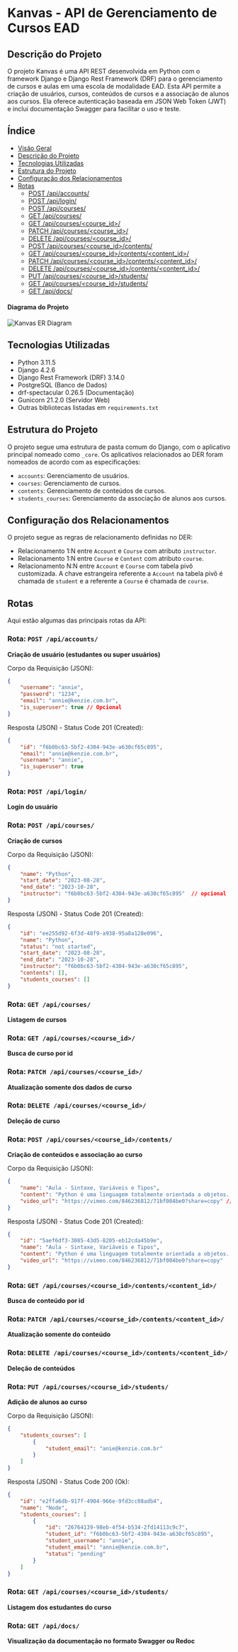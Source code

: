 
# Kanvas - API de Gerenciamento de Cursos EAD

## Descrição do Projeto 

O projeto Kanvas é uma API REST desenvolvida em Python com o framework Django e Django Rest Framework (DRF) para o gerenciamento de cursos e aulas em uma escola de modalidade EAD. Esta API permite a criação de usuários, cursos, conteúdos de cursos e a associação de alunos aos cursos. Ela oferece autenticação baseada em JSON Web Token (JWT) e inclui documentação Swagger para facilitar o uso e teste.

## Índice

- [Visão Geral](#visão-geral)
- [Descrição do Projeto](#descrição-do-projeto)
- [Tecnologias Utilizadas](#tecnologias-utilizadas)
- [Estrutura do Projeto](#estrutura-do-projeto)
- [Configuração dos Relacionamentos](#configuração-dos-relacionamentos)
- [Rotas](#rotas)
  - [POST /api/accounts/](#rota-post-apiaccounts)
  - [POST /api/login/](#rota-post-apilogin)
  - [POST /api/courses/](#rota-post-apicourses)
  - [GET /api/courses/](#rota-get-apicourses)
  - [GET /api/courses/<course_id>/](#rota-get-apicoursescourse_id)
  - [PATCH /api/courses/<course_id>/](#rota-patch-apicoursescourse_id)
  - [DELETE /api/courses/<course_id>/](#rota-delete-apicoursescourse_id)
  - [POST /api/courses/<course_id>/contents/](#rota-post-apicoursescourse_idcontents)
  - [GET /api/courses/<course_id>/contents/<content_id>/](#rota-get-apicoursescourse_idcontentscontent_id)
  - [PATCH /api/courses/<course_id>/contents/<content_id>/](#rota-patch-apicoursescourse_idcontentscontent_id)
  - [DELETE /api/courses/<course_id>/contents/<content_id>/](#rota-delete-apicoursescourse_idcontentscontent_id)
  - [PUT /api/courses/<course_id>/students/](#rota-put-apicoursescourse_idstudents)
  - [GET /api/courses/<course_id>/students/](#rota-get-apicoursescourse_idstudents)
  - [GET /api/docs/](#rota-get-apidocs)


#### Diagrama do Projeto

![Kanvas ER Diagram](https://imgur.com/6ovallL.png)

## Tecnologias Utilizadas

- Python 3.11.5
- Django 4.2.6
- Django Rest Framework (DRF) 3.14.0
- PostgreSQL (Banco de Dados)
- drf-spectacular 0.26.5 (Documentação)
- Gunicorn 21.2.0 (Servidor Web)
- Outras bibliotecas listadas em `requirements.txt`

## Estrutura do Projeto

O projeto segue uma estrutura de pasta comum do Django, com o aplicativo principal nomeado como `_core`. Os aplicativos relacionados ao DER foram nomeados de acordo com as especificações:

- `accounts`: Gerenciamento de usuários.
- `courses`: Gerenciamento de cursos.
- `contents`: Gerenciamento de conteúdos de cursos.
- `students_courses`: Gerenciamento da associação de alunos aos cursos.

## Configuração dos Relacionamentos

O projeto segue as regras de relacionamento definidas no DER:

- Relacionamento 1:N entre `Account` e `Course` com atributo `instructor`.
- Relacionamento 1:N entre `Course` e `Content` com atributo `course`.
- Relacionamento N:N entre `Account` e `Course` com tabela pivô customizada. A chave estrangeira referente a `Account` na tabela pivô é chamada de `student` e a referente a `Course` é chamada de `course`.

## Rotas

Aqui estão algumas das principais rotas da API:

### Rota: `POST /api/accounts/`

**Criação de usuário (estudantes ou super usuários)**

Corpo da Requisição (JSON):

```json
{
	"username": "annie",
	"password": "1234",
	"email": "annie@kenzie.com.br",
	"is_superuser": true // Opcional
}
```

Resposta (JSON) - Status Code 201 (Created):

```json
{
	"id": "f6b0bc63-5bf2-4304-943e-a630cf65c895",
	"email": "annie@kenzie.com.br",
	"username": "annie",
	"is_superuser": true
}
```

### Rota: `POST /api/login/`

**Login do usuário**

### Rota: `POST /api/courses/`

**Criação de cursos**

Corpo da Requisição (JSON):

```json
{
	"name": "Python",
	"start_date": "2023-08-28",
	"end_date": "2023-10-28",
	"instructor": "f6b0bc63-5bf2-4304-943e-a630cf65c895"  // opcional
}
```

Resposta (JSON) - Status Code 201 (Created):

```json
{
	"id": "ee255d92-6f3d-48f9-a938-95a8a128e096",
	"name": "Python",
	"status": "not started",
	"start_date": "2023-08-28",
	"end_date": "2023-10-28",
	"instructor": "f6b0bc63-5bf2-4304-943e-a630cf65c895",
	"contents": [],
	"students_courses": []
}
```

### Rota: `GET /api/courses/`

**Listagem de cursos**

### Rota: `GET /api/courses/<course_id>/`

**Busca de curso por id**

### Rota: `PATCH /api/courses/<course_id>/`

**Atualização somente dos dados de curso**

### Rota: `DELETE /api/courses/<course_id>/`

**Deleção de curso**

### Rota: `POST /api/courses/<course_id>/contents/`

**Criação de conteúdos e associação ao curso**

Corpo da Requisição (JSON):

```json
{
	"name": "Aula - Sintaxe, Variáveis e Tipos",
	"content": "Python é uma linguagem totalmente orientada a objetos. Tudo em Python é um objeto...",
	"video_url": "https://vimeo.com/846236812/71bf004be0?share=copy" // opcional
}
```

Resposta (JSON) - Status Code 201 (Created):

```json
{
	"id": "5aef6df3-3085-43d5-8205-eb12cda45b9e",
	"name": "Aula - Sintaxe, Variáveis e Tipos",
	"content": "Python é uma linguagem totalmente orientada a objetos...",
	"video_url": "https://vimeo.com/846236812/71bf004be0?share=copy"
}
```

### Rota: `GET /api/courses/<course_id>/contents/<content_id>/`

**Busca de conteúdo por id**

### Rota: `PATCH /api/courses/<course_id>/contents/<content_id>/`

**Atualização somente do conteúdo**

### Rota: `DELETE /api/courses/<course_id>/contents/<content_id>/`

**Deleção de conteúdos**

### Rota: `PUT /api/courses/<course_id>/students/`

**Adição de alunos ao curso**

Corpo da Requisição (JSON):

```json
{
	"students_courses": [
		{
			"student_email": "anie@kenzie.com.br"
		}
	]
}
```

Resposta (JSON) - Status Code 200 (Ok):

```json
{
	"id": "e2ffa6db-917f-4904-966e-9fd3cc08adb4",
	"name": "Node",
	"students_courses": [
		{
			"id": "26764139-98eb-4f54-b534-2fd14113c9c7",
			"student_id": "f6b0bc63-5bf2-4304-943e-a630cf65c895",
			"student_username": "annie",
			"student_email": "annie@kenzie.com.br",
			"status": "pending"
		}
	]
}
```

### Rota: `GET /api/courses/<course_id>/students/`

**Listagem dos estudantes do curso**

### Rota: `GET /api/docs/`

**Visualização da documentação no formato Swagger ou Redoc**
